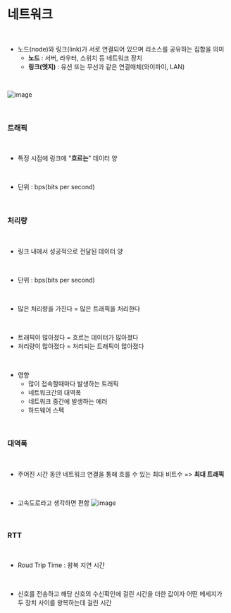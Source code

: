<!-- Cs 네트워크 1강 -->

# 네트워크

<br>

- 노드(node)와 링크(link)가 서로 연결되어 있으며 리소스를 공유하는 집합을 의미
  - **노드** : 서버, 라우터, 스위치 등 네트워크 장치
  - **링크(엣지)** : 유션 또는 무선과 같은 연결매체(와이파이, LAN)

<br>

![image](https://github.com/faces0312/TIL/assets/112464553/41f523ba-4635-4c4c-8938-94c3a580fd8d)

<br>

### 트래픽

<br>

- 특정 시점에 링크에 "**흐르는**" 데이터 양

<br>

- 단위 : bps(bits per second)

<br>

### 처리량

<br>

- 링크 내에서 성공적으로 전달된 데이터 양

<br>

- 단위 : bps(bits per second)

<br>

- 많은 처리량을 가진다 = 많은 트래픽을 처리한다

<br>

- 트래픽이 많아졌다 = 흐르는 데이터가 많아졌다
- 처리량이 많아졌다 = 처리되는 트래픽이 많아졌다

<br>

- 영향
  - 많이 접속할때마다 발생하는 트래픽
  - 네트워크간의 대역폭
  - 네트워크 중간에 발생하는 에러
  - 하드웨어 스펙

<br>

### 대역폭

<br>

- 주어진 시간 동안 네트워크 연결을 통해 흐를 수 있는 최대 비트수 => **최대 트래픽**

<br>

- 고속도로라고 생각하면 편함
![image](https://github.com/faces0312/TIL/assets/112464553/9bd3d0e5-707f-4b08-91e7-ddcc5447f57d)


<br>

### RTT

<br>

- Roud Trip Time : 왕복 지연 시간

<br>

- 신호를 전송하고 해당 신호의 수신확인에 걸린 시간을 더한 값이자 어떤 메세지가 두 장치 사이를 왕복하는데 걸린 시간